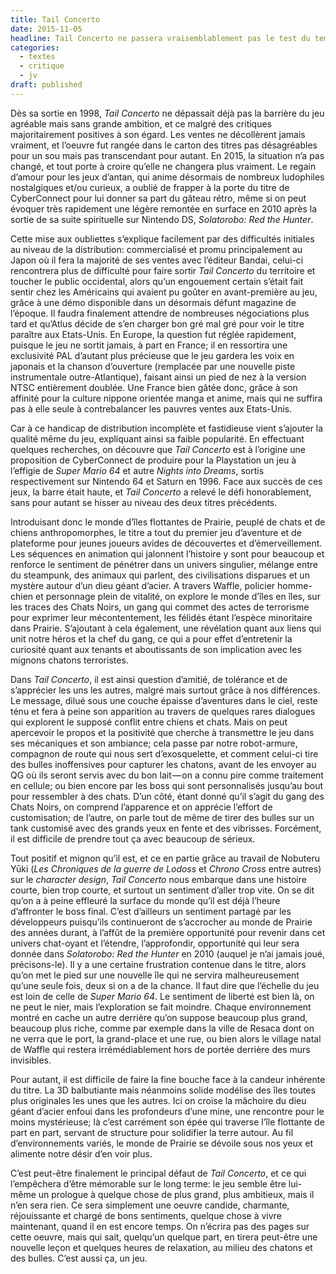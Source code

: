 ```yaml
---
title: Tail Concerto
date: 2015-11-05
headline: Tail Concerto ne passera vraisemblablement pas le test du temps, alors profitons-en maintenant.
categories:
  - textes
  - critique
  - jv
draft: published
---
```


<script>
  import AlerteVieux from '$lib/components/AlerteVieux.svelte'
</script>

<AlerteVieux/>

Dès sa sortie en 1998, _Tail Concerto_ ne dépassait déjà pas la barrière du jeu agréable mais sans grande ambition, et ce malgré des critiques majoritairement positives à son égard. Les ventes ne décollèrent jamais vraiment, et l’oeuvre fut rangée dans le carton des titres pas désagréables pour un sou mais pas transcendant pour autant. En 2015, la situation n’a pas changé, et tout porte à croire qu’elle ne changera plus vraiment. Le regain d’amour pour les jeux d’antan, qui anime désormais de nombreux ludophiles nostalgiques et/ou curieux, a oublié de frapper à la porte du titre de CyberConnect pour lui donner sa part du gâteau rétro, même si on peut évoquer très rapidement une légère remontée en surface en 2010 après la sortie de sa suite spirituelle sur Nintendo DS, _Solatorobo: Red the Hunter_.

Cette mise aux oubliettes s’explique facilement par des difficultés initiales au niveau de la distribution: commercialisé et promu principalement au Japon où il fera la majorité de ses ventes avec l’éditeur Bandai, celui-ci rencontrera plus de difficulté pour faire sortir _Tail Concerto_ du territoire et toucher le public occidental, alors qu’un engouement certain s’était fait sentir chez les Américains qui avaient pu goûter en avant-première au jeu, grâce à une démo disponible dans un désormais défunt magazine de l’époque. Il faudra finalement attendre de nombreuses négociations plus tard et qu’Atlus décide de s’en charger bon gré mal gré pour voir le titre paraître aux Etats-Unis. En Europe, la question fut réglée rapidement, puisque le jeu ne sortit jamais, à part en France; il en ressortira une exclusivité PAL d’autant plus précieuse que le jeu gardera les voix en japonais et la chanson d’ouverture (remplacée par une nouvelle piste instrumentale outre-Atlantique), faisant ainsi un pied de nez à la version NTSC entièrement doublée. Une France bien gâtée donc, grâce à son affinité pour la culture nippone orientée manga et anime, mais qui ne suffira pas à elle seule à contrebalancer les pauvres ventes aux Etats-Unis.

Car à ce handicap de distribution incomplète et fastidieuse vient s’ajouter la qualité même du jeu, expliquant ainsi sa faible popularité. En effectuant quelques recherches, on découvre que _Tail Concerto_ est à l’origine une proposition de CyberConnect de produire pour la Playstation un jeu à l’effigie de _Super Mario 64_ et autre _Nights into Dreams_, sortis respectivement sur Nintendo 64 et Saturn en 1996. Face aux succès de ces jeux, la barre était haute, et _Tail Concerto_ a relevé le défi honorablement, sans pour autant se hisser au niveau des deux titres précédents.

Introduisant donc le monde d’îles flottantes de Prairie, peuplé de chats et de chiens anthropomorphes, le titre a tout du premier jeu d’aventure et de plateforme pour jeunes joueurs avides de découvertes et d’émerveillement. Les séquences en animation qui jalonnent l’histoire y sont pour beaucoup et renforce le sentiment de pénétrer dans un univers singulier, mélange entre du steampunk, des animaux qui parlent, des civilisations disparues et un mystère autour d’un dieu géant d’acier. A travers Waffle, policier homme-chien et personnage plein de vitalité, on explore le monde d’îles en îles, sur les traces des Chats Noirs, un gang qui commet des actes de terrorisme pour exprimer leur mécontentement, les félidés étant l’espèce minoritaire dans Prairie. S’ajoutant à cela également, une révélation quant aux liens qui unit notre héros et la chef du gang, ce qui a pour effet d’entretenir la curiosité quant aux tenants et aboutissants de son implication avec les mignons chatons terroristes.

Dans _Tail Concerto_, il est ainsi question d’amitié, de tolérance et de s’apprécier les uns les autres, malgré mais surtout grâce à nos différences. Le message, dilué sous une couche épaisse d’aventures dans le ciel, reste ténu et fera à peine son apparition au travers de quelques rares dialogues qui explorent le supposé conflit entre chiens et chats. Mais on peut apercevoir le propos et la positivité que cherche à transmettre le jeu dans ses mécaniques et son ambiance; cela passe par notre robot-armure, compagnon de route qui nous sert d’exosquelette, et comment celui-ci tire des bulles inoffensives pour capturer les chatons, avant de les envoyer au QG où ils seront servis avec du bon lait — on a connu pire comme traitement en cellule; ou bien encore par les boss qui sont personnalisés jusqu’au bout pour ressembler à des chats. D’un côté, étant donné qu’il s’agit du gang des Chats Noirs, on comprend l’apparence et on apprécie l’effort de customisation; de l’autre, on parle tout de même de tirer des bulles sur un tank customisé avec des grands yeux en fente et des vibrisses. Forcément, il est difficile de prendre tout ça avec beaucoup de sérieux.

Tout positif et mignon qu’il est, et ce en partie grâce au travail de Nobuteru Yūki (_Les Chroniques de la guerre de Lodoss_ et _Chrono Cross_ entre autres) sur le _character design_, _Tail Concerto_ nous embarque dans une histoire courte, bien trop courte, et surtout un sentiment d’aller trop vite. On se dit qu’on a à peine effleuré la surface du monde qu’il est déjà l’heure d’affronter le boss final. C’est d’ailleurs un sentiment partagé par les développeurs puisqu’ils continueront de s’accrocher au monde de Prairie des années durant, à l’affût de la première opportunité pour revenir dans cet univers chat-oyant et l’étendre, l’approfondir, opportunité qui leur sera donnée dans _Solatorobo: Red the Hunter_ en 2010 (auquel je n’ai jamais joué, précisons-le). Il y a une certaine frustration contenue dans le titre, alors qu’on met le pied sur une nouvelle île qui ne servira malheureusement qu’une seule fois, deux si on a de la chance. Il faut dire que l’échelle du jeu est loin de celle de _Super Mario 64_. Le sentiment de liberté est bien là, on ne peut le nier, mais l’exploration se fait moindre. Chaque environnement montré en cache un autre derrière qu’on suppose beaucoup plus grand, beaucoup plus riche, comme par exemple dans la ville de Resaca dont on ne verra que le port, la grand-place et une rue, ou bien alors le village natal de Waffle qui restera irrémédiablement hors de portée derrière des murs invisibles.

Pour autant, il est difficile de faire la fine bouche face à la candeur inhérente du titre. La 3D balbutiante mais néanmoins solide modélise des îles toutes plus originales les unes que les autres. Ici on croise la mâchoire du dieu géant d’acier enfoui dans les profondeurs d’une mine, une rencontre pour le moins mystérieuse; là c’est carrément son épée qui traverse l’île flottante de part en part, servant de structure pour solidifier la terre autour. Au fil d’environnements variés, le monde de Prairie se dévoile sous nos yeux et alimente notre désir d’en voir plus.

C’est peut-être finalement le principal défaut de _Tail Concerto_, et ce qui l’empêchera d’être mémorable sur le long terme: le jeu semble être lui-même un prologue à quelque chose de plus grand, plus ambitieux, mais il n’en sera rien. Ce sera simplement une oeuvre candide, charmante, réjouissante et chargé de bons sentiments, quelque chose à vivre maintenant, quand il en est encore temps. On n’écrira pas des pages sur cette oeuvre, mais qui sait, quelqu’un quelque part, en tirera peut-être une nouvelle leçon et quelques heures de relaxation, au milieu des chatons et des bulles. C’est aussi ça, un jeu.
